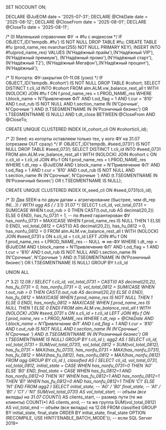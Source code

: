SET NOCOUNT ON;

DECLARE @JulEOM   date = '2025-07-31';
DECLARE @ChkDate  date = '2025-08-12';
DECLARE @CloseFrom date = '2025-08-01';
DECLARE @CloseTo   date = '2025-08-11';

/* 0) Маленький справочник ФУ → #fu с индексом */
IF OBJECT_ID('tempdb..#fu') IS NOT NULL DROP TABLE #fu;
CREATE TABLE #fu (prod_name_res nvarchar(255) NOT NULL PRIMARY KEY);
INSERT INTO #fu(prod_name_res) VALUES
 (N'Надёжный прайм'),(N'Надёжный VIP'),(N'Надёжный премиум'),
 (N'Надёжный промо'),(N'Надёжный старт'),(N'Надёжный Т2'),
 (N'Надёжный Мегафон'),(N'Надёжный процент'),(N'Надёжный');

/* 1) Когорта: ФУ-закрытия 01–11.08 (узко) */
IF OBJECT_ID('tempdb..#cohort') IS NOT NULL DROP TABLE #cohort;
SELECT DISTINCT t.cli_id
INTO #cohort
FROM alm.ALM.vw_balance_rest_all t WITH (NOLOCK)
JOIN #fu f ON f.prod_name_res = t.PROD_NAME_res
WHERE t.block_name   = N'Привлечение ФЛ'
  AND t.od_flag      = 1
  AND t.cur          = '810'
  AND t.out_rub     IS NOT NULL
  AND t.section_name IN (N'Срочные', N'Срочные ')
  AND (t.TSEGMENTNAME IN (N'Розничный бизнес') OR t.TSEGMENTNAME IS NULL)
  AND t.dt_close BETWEEN @CloseFrom AND @CloseTo;

CREATE UNIQUE CLUSTERED INDEX IX_cohort_cli ON #cohort(cli_id);

/* 2) Seed: из когорты оставляем только тех, у кого ФУ на 31.07 (отрезаем OUT сразу) */
IF OBJECT_ID('tempdb..#seed_0731') IS NOT NULL DROP TABLE #seed_0731;
SELECT DISTINCT t.cli_id
INTO #seed_0731
FROM alm.ALM.vw_balance_rest_all t WITH (NOLOCK)
JOIN #cohort c ON c.cli_id = t.cli_id
JOIN #fu f     ON f.prod_name_res = t.PROD_NAME_res
WHERE t.dt_rep = @JulEOM
  AND t.block_name   = N'Привлечение ФЛ'
  AND t.od_flag      = 1
  AND t.cur          = '810'
  AND t.out_rub     IS NOT NULL
  AND t.section_name IN (N'Срочные', N'Срочные ')
  AND (t.TSEGMENTNAME IN (N'Розничный бизнес') OR t.TSEGMENTNAME IS NULL);

CREATE UNIQUE CLUSTERED INDEX IX_seed_cli ON #seed_0731(cli_id);

/* 3) Два SEEK-а по двум датам + агрегирование (быстрее, чем dt_rep IN(...)) */
WITH agg AS (
  /* 3.1) 31.07 */
  SELECT
      t.cli_id,
      vol_total_0731 = SUM(CASE WHEN t.out_rub > 0 THEN CAST(t.out_rub AS decimal(20,2)) ELSE 0 END),
      has_fu_0731    = 1,  -- по #seed гарантирован ФУ
      has_nonfu_0731 = MAX(CASE WHEN f.prod_name_res IS NULL THEN 1 ELSE 0 END),
      vol_total_0812 = CAST(0 AS decimal(20,2)),
      has_fu_0812    = 0,
      has_nonfu_0812 = 0
  FROM alm.ALM.vw_balance_rest_all t WITH (NOLOCK)
  JOIN #seed_0731 s ON s.cli_id = t.cli_id
  LEFT JOIN #fu f   ON f.prod_name_res = t.PROD_NAME_res  -- NULL => не-ФУ
  WHERE t.dt_rep = @JulEOM
    AND t.block_name   = N'Привлечение ФЛ'
    AND t.od_flag      = 1
    AND t.cur          = '810'
    AND t.out_rub     IS NOT NULL
    AND t.section_name IN (N'Срочные', N'Срочные ')
    AND (t.TSEGMENTNAME IN (N'Розничный бизнес') OR t.TSEGMENTNAME IS NULL)
  GROUP BY t.cli_id

  UNION ALL

  /* 3.2) 12.08 */
  SELECT
      t.cli_id,
      vol_total_0731 = CAST(0 AS decimal(20,2)),
      has_fu_0731    = 0,
      has_nonfu_0731 = 0,
      vol_total_0812 = SUM(CASE WHEN t.out_rub > 0 THEN CAST(t.out_rub AS decimal(20,2)) ELSE 0 END),
      has_fu_0812    = MAX(CASE WHEN f.prod_name_res IS NOT NULL THEN 1 ELSE 0 END),
      has_nonfu_0812 = MAX(CASE WHEN f.prod_name_res IS NULL THEN 1 ELSE 0 END)
  FROM alm.ALM.vw_balance_rest_all t WITH (NOLOCK)
  JOIN #seed_0731 s ON s.cli_id = t.cli_id
  LEFT JOIN #fu f   ON f.prod_name_res = t.PROD_NAME_res
  WHERE t.dt_rep = @ChkDate
    AND t.block_name   = N'Привлечение ФЛ'
    AND t.od_flag      = 1
    AND t.cur          = '810'
    AND t.out_rub     IS NOT NULL
    AND t.section_name IN (N'Срочные', N'Срочные ')
    AND (t.TSEGMENTNAME IN (N'Розничный бизнес') OR t.TSEGMENTNAME IS NULL)
  GROUP BY t.cli_id
),
agg2 AS (
  SELECT
    cli_id,
    vol_total_0731 = SUM(vol_total_0731),
    vol_total_0812 = SUM(vol_total_0812),
    has_fu_0731    = MAX(has_fu_0731),
    has_nonfu_0731 = MAX(has_nonfu_0731),
    has_fu_0812    = MAX(has_fu_0812),
    has_nonfu_0812 = MAX(has_nonfu_0812)
  FROM agg
  GROUP BY cli_id
),
classified AS (
  SELECT
    cli_id,
    vol_total_0731, vol_total_0812,
    initial_state = CASE WHEN has_nonfu_0731=0 THEN 'A0' ELSE 'B0' END,
    final_state   = CASE
                      WHEN has_fu_0812=1 AND has_nonfu_0812=0 THEN 'A1'
                      WHEN has_fu_0812=1 AND has_nonfu_0812=1 THEN 'B1'
                      WHEN has_fu_0812=0 AND has_nonfu_0812=1 THEN 'C1'
                      ELSE 'N1'
                    END
  FROM agg2
)
SELECT
  initial_state,                -- 'A0' / 'B0'
  final_state,                  -- 'A1' / 'B1' / 'C1' / 'N1'
  SUM(vol_total_0731) AS vol_total_start,   -- объём (все вклады) на 31.07
  COUNT(*)            AS clients_start,     -- размер пути (те же клиенты)
  COUNT(*)            AS clients_end,       -- та же группа
  SUM(vol_total_0812) AS vol_total_end      -- объём (все вклады) на 12.08
FROM classified
GROUP BY initial_state, final_state
ORDER BY initial_state, final_state
OPTION (RECOMPILE, USE HINT('ENABLE_BATCH_MODE'));  -- если SQL Server 2019+
